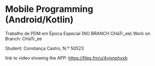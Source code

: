 # Mobile Programming (Android/Kotlin)
Trabalho de PDM em Época Especial (NO BRANCH CHaTr_ee)
Work on Branch: CHaTr_ee

Student: Constança Castro, N.º 50523

link to video showing the APP: https://files.fm/u/4vjxnphxxb
